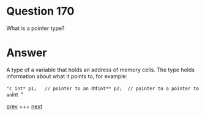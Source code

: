 
# Question 170




 What is a pointer type?


# Answer



A type of a variable that holds an address of memory cells. 
The type holds information about what it points to, for example:

`"c
int* p1;   // pointer to an `int`
int** p2;  // pointer to a pointer to an `int`
`"


[prev](169.md) +++ [next](171.md)
